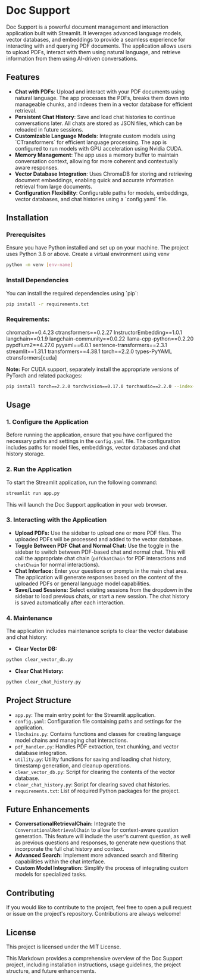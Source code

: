 # Doc Support

Doc Support is a powerful document management and interaction application built with Streamlit. It leverages advanced language models, vector databases, and embeddings to provide a seamless experience for interacting with and querying PDF documents. The application allows users to upload PDFs, interact with them using natural language, and retrieve information from them using AI-driven conversations.

## Features

-  **Chat with PDFs**:  Upload and interact with your PDF documents using natural language. The app processes the PDFs, breaks them down into manageable chunks, and indexes them in a vector database for efficient retrieval.
-  **Persistent Chat History**:  Save and load chat histories to continue conversations later. All chats are stored as JSON files, which can be reloaded in future sessions.
-  **Customizable Language Models**:  Integrate custom models using \`CTransformers\` for efficient language processing. The app is configured to run models with GPU acceleration using Nvidia CUDA.
-  **Memory Management**:  The app uses a memory buffer to maintain conversation context, allowing for more coherent and contextually aware responses.
-  **Vector Database Integration**:  Uses ChromaDB for storing and retrieving document embeddings, enabling quick and accurate information retrieval from large documents.
-  **Configuration Flexibility**:  Configurable paths for models, embeddings, vector databases, and chat histories using a \`config.yaml\` file.

##  Installation 

###  Prerequisites 

Ensure you have Python installed and set up on your machine. The project uses Python 3.8 or above. Create a virtual environment using venv
```bash
python -m venv [env-name]
```
###  Install Dependencies 

You can install the required dependencies using \`pip\`:

```bash
pip install -r requirements.txt
```
### **Requirements:**

chromadb==0.4.23
ctransformers==0.2.27
InstructorEmbedding==1.0.1
langchain==0.1.9
langchain-community==0.0.22
llama-cpp-python==0.2.20
pypdfium2==4.27.0
pyyaml==6.0.1
sentence-transformers==2.3.1
streamlit==1.31.1
transformers==4.38.1
torch==2.2.0
types-PyYAML
ctransformers[cuda]

**Note:** For CUDA support, separately install the appropriate versions of PyTorch and related packages:

```bash
pip install torch==2.2.0 torchvision==0.17.0 torchaudio==2.2.0 --index-url https://download.pytorch.org/whl/cu118
```
## **Usage**

### **1\. Configure the Application**

Before running the application, ensure that you have configured the necessary paths and settings in the `config.yaml` file. The configuration includes paths for model files, embeddings, vector databases and chat history storage.

### **2\. Run the Application**

To start the Streamlit application, run the following command:

```bash
streamlit run app.py
```
This will launch the Doc Support application in your web browser.

  

### **3\. Interacting with the Application**

*   **Upload PDFs:** Use the sidebar to upload one or more PDF files. The uploaded PDFs will be processed and added to the vector database.
*   **Toggle Between PDF Chat and Normal Chat:** Use the toggle in the sidebar to switch between PDF-based chat and normal chat. This will call the appropriate chat chain (`pdfChatChain` for PDF interactions and `chatChain` for normal interactions).
*   **Chat Interface:** Enter your questions or prompts in the main chat area. The application will generate responses based on the content of the uploaded PDFs or general language model capabilities.
*   **Save/Load Sessions:** Select existing sessions from the dropdown in the sidebar to load previous chats, or start a new session. The chat history is saved automatically after each interaction.

### **4\. Maintenance**

The application includes maintenance scripts to clear the vector database and chat history:

*   **Clear Vector DB:**
```bash
python clear_vector_db.py
```
*   **Clear Chat History:**
```bash
python clear_chat_history.py
```
## **Project Structure**

*   `app.py`: The main entry point for the Streamlit application.
*   `config.yaml`: Configuration file containing paths and settings for the application.
*   `llmchains.py`: Contains functions and classes for creating language model chains and managing chat interactions.
*   `pdf_handler.py`: Handles PDF extraction, text chunking, and vector database integration.
*   `utility.py`: Utility functions for saving and loading chat history, timestamp generation, and cleanup operations.
*   `clear_vector_db.py`: Script for clearing the contents of the vector database.
*   `clear_chat_history.py`: Script for clearing saved chat histories.
*   `requirements.txt`: List of required Python packages for the project.

## **Future Enhancements**
*   **ConversationalRetrievalChain:** Integrate the `ConversationalRetrievalChain` to allow for context-aware question generation. This feature will include the user's current question, as well as previous questions and responses, to generate new questions that incorporate the full chat history and context.
*   **Advanced Search:** Implement more advanced search and filtering capabilities within the chat interface.
*   **Custom Model Integration:** Simplify the process of integrating custom models for specialized tasks.


## **Contributing**

If you would like to contribute to the project, feel free to open a pull request or issue on the project's repository. Contributions are always welcome!


## **License**

This project is licensed under the MIT License.

  
This Markdown provides a comprehensive overview of the Doc Support project, including installation instructions, usage guidelines, the project structure, and future enhancements.

  

  

  

  
